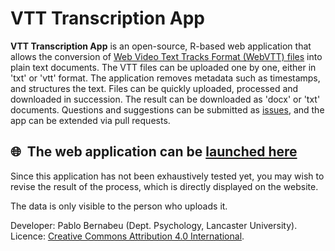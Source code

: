 # VTT Transcription App

**VTT Transcription App** is an open-source, R-based web application that allows the conversion of [Web Video Text Tracks Format (WebVTT) files](https://developer.mozilla.org/en-US/docs/Web/API/WebVTT_API) into plain text documents. The VTT files can be uploaded one by one, either in 'txt' or 'vtt' format. The application removes metadata such as timestamps, and structures the text. Files can be quickly uploaded, processed and downloaded in succession. The result can be downloaded as 'docx' or 'txt' documents. Questions and suggestions can be submitted as [issues](https://github.com/pablobernabeu/VTT-transcription/issues), and the app can be extended via pull requests.

## :globe_with_meridians:&nbsp; The web application can be [launched here](https://pablo-bernabeu.shinyapps.io/VTT-Transcription-App/)

Since this application has not been exhaustively tested yet, you may wish to revise the result of the process, which is directly displayed on the website.

The data is only visible to the person who uploads it.

Developer: Pablo Bernabeu (Dept. Psychology, Lancaster University). Licence: [Creative Commons Attribution 4.0 International](https://creativecommons.org/licenses/by/4.0/).
